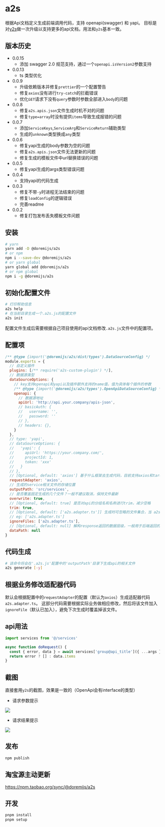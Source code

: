 # a2s
根据Api文档定义生成前端调用代码，支持 openapi(swagger) 和 yapi。
目标是对[y2s](https://www.npmjs.com/package/y2s)做一次升级以支持更多的api文档，用法和`y2s`基本一致。

## 版本历史
- 0.0.15
  - 添加 swagger 2.0 规范支持，通过一个`openapi.isVersion2`参数支持
- 0.0.13
  - ts 类型优化
- 0.0.9
  - 升级依赖版本并修复`prettier`的一个配置警告
  - 修复`axios`没有进行`try-catch`的拦截错误
  - 优化`GET`请求下没有`query`参数时参数全部进入`body`的问题
- 0.0.8
  - 修复`a2s.apis.json`文件生成时机不对的问题
  - 修复`type=array`时没有提供`items`导致生成报错的问题
- 0.0.7
  - 添加`ServiceKeys`,`ServiceArg`和`ServiceReturn`辅助类型
  - 生成的`unknown`类型换成`any`类型
- 0.0.6
  - 修复yapi生成的body参数为空的问题
  - 修复`a2s.apis.json`文件无法更新的问题
  - 修复生成的模板文件中url替换错误的问题
- 0.0.5
  - 修复yapi生成的args类型错误问题
- 0.0.4
  - 支持yapi的代码生成
- 0.0.3
  - 修复不带`-y`时进程无法结束的问题
  - 修复`loadConfig`的逻辑错误
  - 完善readme
- 0.0.2
  - 修复打包发布丢失模板文件问题
## 安装
```sh
# yarn
yarn add -D @doremijs/a2s
# or npm
npm i --save-dev @doremijs/a2s
# or yarn global
yarn global add @doremijs/a2s
# or npm global
npm i -g @doremijs/a2s
```

## 初始化配置文件
```sh
# 打印帮助信息
a2s help
# 在当前目录生成一个.a2s.js的配置文件
a2s init
```

配置文件生成后需要根据自己项目使用的api文档修改`.a2s.js`文件中的配置项。

## 配置项
```js
/** @type {import('@doremijs/a2s/dist/types').DataSourceConfig} */
module.exports = {
  // 自定义插件
  plugins: [/** require('a2s-custom-plugin') */],
  // 数据源类型
  dataSourceOptions: {
    // key支持openapi和yapi以及插件额外支持的name值，值为具体每个插件的参数
    /** @type {import('@doremijs/a2s/types').OpenApiDataSourceConfig} */
    openapi: {
      // 数据源地址
      apiUrl: 'http://api.your.company/apis-json',
      // basicAuth: {
      //   username: '',
      //   password: ''
      // },
      // headers: {},
    }
  },
  // type: 'yapi',
  // dataSourceOptions: {
  //   'yapi': {
  //     apiUrl: 'https://your.company.com/',
  //     projectId: 1,
  //     token: 'xxx'
  //   }
  // },
  // [Optional, default: 'axios'] 基于什么框架去生成代码，目前支持axios和taro
  requestAdapter: 'axios',
  // 生成的service相关文件的存储位置
  outputPath: 'src/services',
  // 是否覆盖固定生成的几个文件？一般不建议取消，保持文件最新
  overwrite: true,
  // [Optional, default: true] 是否对api的分组名和名称进行trim，减少空格
  trim: true,
  // [Optional, default: ['a2s.adapter.ts']] 生成时可忽略的文件集合，当 a2s.adapter.ts 文件根据业务发生变更后需要ignore
  // eg: ['a2s.adapter.ts']
  ignoreFiles: ['a2s.adapter.ts'],
  // [Optional, default: null] 解构response返回的数据层级，一般用于后端返回的数据有一层固定的包裹，比如 { data: {}, message: '', err_code: '' } 这种情况，此时设置为 'data' 将自动解构到 data 里面的具体数据，如果有多层包裹，请使用数组
  dataPath: null
}
```

## 代码生成
```sh
# 该命令将会在'.a2s.js'配置中的'outputPath'目录下生成api的相关文件
a2s generate [-y]
```

## 根据业务修改适配器代码
默认会根据配置中的`requestAdapter`的配置（默认为`axios`）生成适配器代码`a2s.adapter.ts`。
这部分代码需要根据实际业务做相应修改，然后将该文件加入`ignoreFile`（默认已加入），避免下次生成时覆盖掉该文件。

## api用法
```ts
import services from '@/services'

async function doRequest() {
  const { error, data } = await services['group@api_title']({ ...args }, extraParams)
  return error ? [] : data.items
}
```

## 截图
直接套用`y2s`的截图，效果是一致的（OpenApi会有interface的类型）
- 请求参数提示

![](https://raw.githubusercontent.com/erguotou520/yapi2service/HEAD/docs/args.png)
- 请求结果提示

![](https://raw.githubusercontent.com/erguotou520/yapi2service/HEAD/docs/resp.png)

## 发布
```bash
npm publish
```

## 淘宝源主动更新
https://npm.taobao.org/sync/@doremijs/a2s

## 开发

```sh
pnpm install
pnpm setup
```